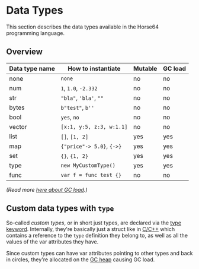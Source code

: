 
<!-- For license of this file, see LICENSE.md in the base folder. -->

Data Types
==========

This section describes the data types available in the Horse64
programming language.


Overview
--------

| Data type name   | How to instantiate        | Mutable | GC load |
|------------------|---------------------------|---------|---------|
| none             | `none`                    | no      | no      |
| num              | `1`, `1.0`, `-2.332`      | no      | no      |
| str              | `"bla"`, `'bla'`, `""`    | no      | no      |
| bytes            | `b"test"`, `b''`          | no      | no      |
| bool             | `yes`, `no`               | no      | no      |
| vector           | `[x:1, y:5, z:3, w:1.1]`  | no      | no      |
| list             | `[]`, `[1, 2]`            | yes     | yes     |
| map              | `{"price"-> 5.0}`, `{->}` | yes     | yes     |
| set              | `{}`, `{1, 2}`            | yes     | yes     |
| type             | `new MyCustomType()`      | yes     | yes     |
| func             | `var f = func test {}`    | no      | no      |

*(Read more [here about GC load](
/docs/Runtime%20Concerns.md#garbage-collection).)*


Custom data types with `type`
-----------------------------

So-called *custom types*, or in short just types, are declared via
the [type keyword](
/docs/Language%20Specs/Overview.md#oop-in-horse64-by-using-type).
Internally, they're basically just a struct like in [C/C++](
https://en.wikipedia.org/wiki/C_%28programming_language%29) which
contains a reference to the `type` definition they belong to,
as well as all the values of the var attributes they have.

Since custom types can have var attributes pointing to other types
and back in circles, they're allocated on the [
GC heap](/docs/Runtime%20Concerns.md#garbage-collection)
causing GC load.

